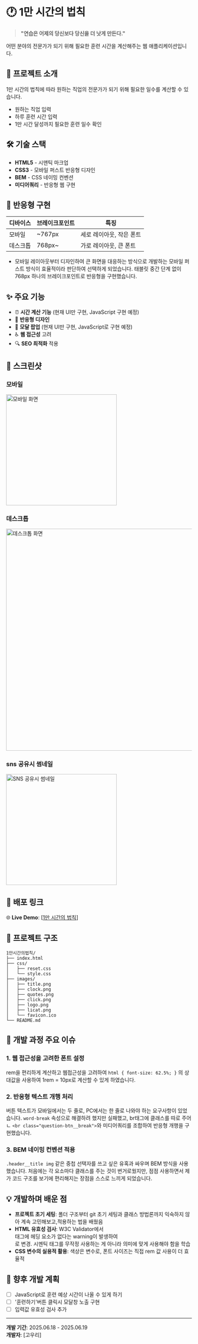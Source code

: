 # 🕐 1만 시간의 법칙

> **"연습은 어제의 당신보다 당신을 더 낫게 만든다."**

어떤 분야의 전문가가 되기 위해 필요한 훈련 시간을 계산해주는 웹 애플리케이션입니다.

## 📖 프로젝트 소개

1만 시간의 법칙에 따라 원하는 직업의 전문가가 되기 위해 필요한 일수를 계산할 수 있습니다.

-   원하는 직업 입력
-   하루 훈련 시간 입력
-   1만 시간 달성까지 필요한 훈련 일수 확인

## 🛠 기술 스택

-   **HTML5** - 시맨틱 마크업
-   **CSS3** - 모바일 퍼스트 반응형 디자인
-   **BEM** - CSS 네이밍 컨벤션
-   **미디어쿼리** - 반응형 웹 구현

## 📱 반응형 구현

| 디바이스 | 브레이크포인트 | 특징                     |
| -------- | -------------- | ------------------------ |
| 모바일   | ~767px         | 세로 레이아웃, 작은 폰트 |
| 데스크톱 | 768px~         | 가로 레이아웃, 큰 폰트   |

-   모바일 레이아웃부터 디자인하여 큰 화면을 대응하는 방식으로 개발하는 모바일 퍼스트 방식이 효율적이라 판단하여 선택하게 되었습니다. 태블릿 중간 단계 없이 768px 하나의 브레이크포인트로 반응형을 구현했습니다.

## ✨ 주요 기능

-   ⏰ **시간 계산 기능** (현재 UI만 구현, JavaScript 구현 예정)
-   📱 **반응형 디자인**
-   🎯 **모달 팝업** (현재 UI만 구현, JavaScript로 구현 예정)
-   ♿ **웹 접근성** 고려
-   🔍 **SEO 최적화** 적용

## 📸 스크린샷

### 모바일

<img src="./images/thumbnail-m.png" alt="모바일 화면" width="300">

### 데스크톱

<img src="./images/thumbnail-pc.png" alt="데스크톱 화면" width="600">

### sns 공유시 썸네일

<img src="./images/og-image-share.png" alt="SNS 공유시 썸네일" width="300">

## 🔗 배포 링크

🌐 **Live Demo**: [[1만 시간의 법칙](https://naru0000.github.io/10000hours-project/)]

## 📁 프로젝트 구조

```
1만시간의법칙/
├── index.html
├── css/
│   ├── reset.css
│   └── style.css
├── images/
│   ├── title.png
│   ├── clock.png
│   ├── quotes.png
│   ├── click.png
│   ├── logo.png
│   ├── licat.png
│   └── favicon.ico
└── README.md
```

## 🚧 개발 과정 주요 이슈

### 1. **웹 접근성을 고려한 폰트 설정**

rem을 편리하게 계산하고 웹접근성을 고려하여 `html { font-size: 62.5%; }` 의 상대값을 사용하여 1rem = 10px로 계산할 수 있게 하였습니다.

### 2. **반응형 텍스트 개행 처리**

버튼 텍스트가 모바일에서는 두 줄로, PC에서는 한 줄로 나와야 하는 요구사항이 있었습니다. `word-break` 속성으로 해결하려 했지만 실패했고, br태그에 클래스를 따로 주어ㄴ `<br class="question-btn__break">`와 미디어쿼리를 조합하여 반응형 개행을 구현했습니다.

### 3. **BEM 네이밍 컨벤션 적용**

`.header__title img` 같은 중첩 선택자를 쓰고 싶은 유혹과 싸우며 BEM 방식을 사용했습니다. 처음에는 각 요소마다 클래스를 주는 것이 번거로웠지만, 점점 사용하면서 제가 코드 구조를 보기에 편리해지는 장점을 스스로 느끼게 되었습니다.

## 💡 개발하며 배운 점

-   **프로젝트 초기 세팅**: 폴더 구조부터 git 초기 세팅과 클래스 방법론까지 익숙하지 않아 계속 고민해보고,적용하는 법을 배웠음
-   **HTML 유효성 검사**: W3C Validator에서 <section> 태그에 헤딩 요소가 없다는 warning이 발생하여 <div>로 변경. 시멘틱 태그를 무작정 사용하는 게 아니라 의미에 맞게 사용해야 함을 학습
-   **CSS 변수의 실용적 활용**: 색상은 변수로, 폰트 사이즈는 직접 rem 값 사용이 더 효율적

## 🎯 향후 개발 계획

-   [ ] JavaScript로 훈련 예상 시간이 나올 수 있게 하기
-   [ ] '훈련하기'버튼 클릭시 모달창 노출 구현
-   [ ] 입력값 유효성 검사 추가

---

**개발 기간**: 2025.06.18 - 2025.06.19  
**개발자**: [고우리]
